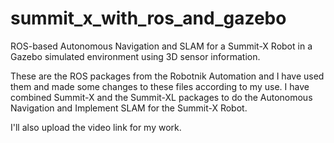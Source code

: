 # summit_x_with_ros_and_gazebo
ROS-based Autonomous Navigation and SLAM for a Summit-X Robot in a Gazebo simulated environment using 3D sensor information.

These are the ROS packages from the Robotnik Automation and I have used them and made some changes to these files according to my use.
I have combined Summit-X and the Summit-XL packages to do the Autonomous Navigation and Implement SLAM for the Summit-X Robot.

I'll also upload the video link for my work.
